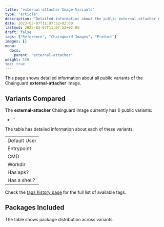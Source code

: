 ```yaml
---
title: "external-attacher Image Variants"
type: "article"
description: "Detailed information about the public external-attacher Chainguard Image variants"
date: 2023-03-07T11:07:52+02:00
lastmod: 2023-03-07T11:07:52+02:00
draft: false
tags: ["Reference", "Chainguard Images", "Product"]
images: []
menu:
  docs:
    parent: "external-attacher"
weight: 550
toc: true
---
```


This page shows detailed information about all public variants of the Chainguard **external-attacher** Image.

## Variants Compared
The **external-attacher** Chainguard Image currently has 0 public variants: 

- ``

The table has detailed information about each of these variants.

|              |
|--------------|
| Default User |
| Entrypoint   |
| CMD          |
| Workdir      |
| Has apk?     |
| Has a shell? |

Check the [tags history page](/chainguard/chainguard-images/reference/external-attacher/tags_history/) for the full list of available tags.

## Packages Included
The table shows package distribution across variants.

|  |
|--|

